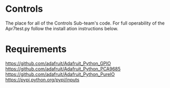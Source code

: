 # Controls
The place for all of the Controls Sub-team's code. For full operability of the Apr7test.py follow the install ation instructions below.

# Requirements
https://github.com/adafruit/Adafruit_Python_GPIO
https://github.com/adafruit/Adafruit_Python_PCA9685
https://github.com/adafruit/Adafruit_Python_PureIO
https://pypi.python.org/pypi/inputs